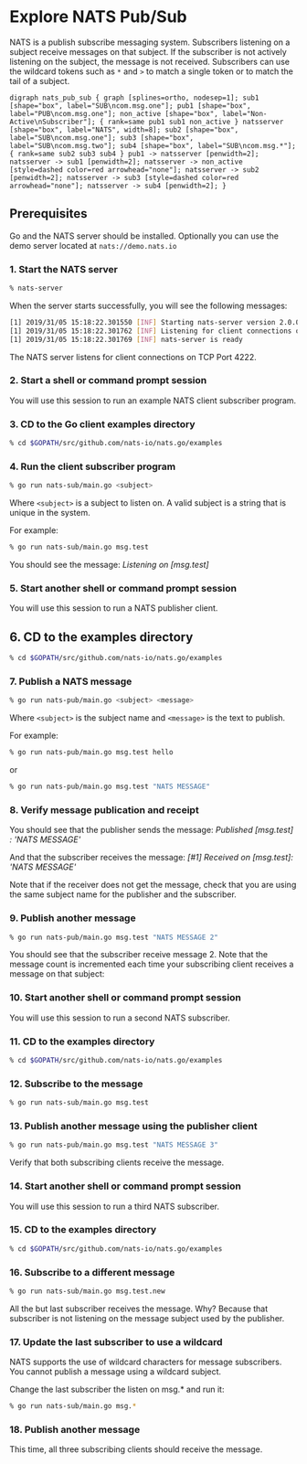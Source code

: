 # Explore NATS Pub/Sub

NATS is a publish subscribe messaging system. Subscribers listening on a subject receive messages on that subject. If the subscriber is not actively listening on the subject, the message is not received. Subscribers can use the wildcard tokens such as `*` and `>` to match a single token or to match the tail of a subject.

 `digraph nats_pub_sub { graph [splines=ortho, nodesep=1]; sub1 [shape="box", label="SUB\ncom.msg.one"]; pub1 [shape="box", label="PUB\ncom.msg.one"]; non_active [shape="box", label="Non-Active\nSubscriber"]; { rank=same pub1 sub1 non_active } natsserver [shape="box", label="NATS", width=8]; sub2 [shape="box", label="SUB\ncom.msg.one"]; sub3 [shape="box", label="SUB\ncom.msg.two"]; sub4 [shape="box", label="SUB\ncom.msg.*"]; { rank=same sub2 sub3 sub4 } pub1 -> natsserver [penwidth=2]; natsserver -> sub1 [penwidth=2]; natsserver -> non_active [style=dashed color=red arrowhead="none"]; natsserver -> sub2 [penwidth=2]; natsserver -> sub3 [style=dashed color=red arrowhead="none"]; natsserver -> sub4 [penwidth=2]; }`

## Prerequisites

Go and the NATS server should be installed. Optionally you can use the demo server located at `nats://demo.nats.io`

### 1. Start the NATS server

```bash
% nats-server
```

When the server starts successfully, you will see the following messages:

```bash
[1] 2019/31/05 15:18:22.301550 [INF] Starting nats-server version 2.0.0
[1] 2019/31/05 15:18:22.301762 [INF] Listening for client connections on 0.0.0.0:4222
[1] 2019/31/05 15:18:22.301769 [INF] nats-server is ready
```

The NATS server listens for client connections on TCP Port 4222.

### 2. Start a shell or command prompt session

You will use this session to run an example NATS client subscriber program.

### 3. CD to the Go client examples directory

```bash
% cd $GOPATH/src/github.com/nats-io/nats.go/examples
```

### 4. Run the client subscriber program

```bash
% go run nats-sub/main.go <subject>
```

Where `<subject>` is a subject to listen on. A valid subject is a string that is unique in the system.

For example:

```bash
% go run nats-sub/main.go msg.test
```

You should see the message: _Listening on \[msg.test\]_

### 5. Start another shell or command prompt session

You will use this session to run a NATS publisher client.

## 6. CD to the examples directory

```bash
% cd $GOPATH/src/github.com/nats-io/nats.go/examples
```

### 7. Publish a NATS message

```bash
% go run nats-pub/main.go <subject> <message>
```

Where `<subject>` is the subject name and `<message>` is the text to publish.

For example:

```bash
% go run nats-pub/main.go msg.test hello
```

or

```bash
% go run nats-pub/main.go msg.test "NATS MESSAGE"
```

### 8. Verify message publication and receipt

You should see that the publisher sends the message: _Published \[msg.test\] : 'NATS MESSAGE'_

And that the subscriber receives the message: _\[\#1\] Received on \[msg.test\]: 'NATS MESSAGE'_

Note that if the receiver does not get the message, check that you are using the same subject name for the publisher and the subscriber.

### 9. Publish another message

```bash
% go run nats-pub/main.go msg.test "NATS MESSAGE 2"
```

You should see that the subscriber receive message 2. Note that the message count is incremented each time your subscribing client receives a message on that subject:

### 10. Start another shell or command prompt session

You will use this session to run a second NATS subscriber.

### 11. CD to the examples directory

```bash
% cd $GOPATH/src/github.com/nats-io/nats.go/examples
```

### 12. Subscribe to the message

```bash
% go run nats-sub/main.go msg.test
```

### 13. Publish another message using the publisher client

```bash
% go run nats-pub/main.go msg.test "NATS MESSAGE 3"
```

Verify that both subscribing clients receive the message.

### 14. Start another shell or command prompt session

You will use this session to run a third NATS subscriber.

### 15. CD to the examples directory

```bash
% cd $GOPATH/src/github.com/nats-io/nats.go/examples
```

### 16. Subscribe to a different message

```bash
% go run nats-sub/main.go msg.test.new
```

All the but last subscriber receives the message. Why? Because that subscriber is not listening on the message subject used by the publisher.

### 17. Update the last subscriber to use a wildcard

NATS supports the use of wildcard characters for message subscribers. You cannot publish a message using a wildcard subject.

Change the last subscriber the listen on msg.\* and run it:

```bash
% go run nats-sub/main.go msg.*
```

### 18. Publish another message

This time, all three subscribing clients should receive the message.

